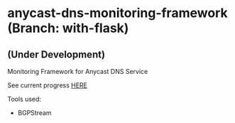 # anycast-dns-monitoring-framework (Branch: with-flask)
## (Under Development)

Monitoring Framework for Anycast DNS Service

See current progress [HERE](http://wicaksana.github.io/anycast-dns-monitoring-framework/html/index.html)

Tools used:
- BGPStream

